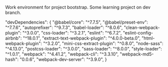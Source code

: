 Work environment for project bootstrap.
Some learning project on dev branch.

  "devDependencies": {
    "@babel/core": "^7.7.5",
    "@babel/preset-env": "^7.7.6",
    "autoprefixer": "^9.7.3",
    "babel-loader": "^8.0.6",
    "clean-webpack-plugin": "^3.0.0",
    "css-loader": "^3.2.1",
    "eslint": "^6.7.2",
    "eslint-config-airbnb": "^18.0.1",
    "extract-text-webpack-plugin": "^4.0.0-beta.0",
    "html-webpack-plugin": "^3.2.0",
    "mini-css-extract-plugin": "^0.8.0",
    "node-sass": "^4.13.0",
    "postcss-loader": "^3.0.0",
    "sass-loader": "^8.0.0",
    "style-loader": "^1.0.1",
    "webpack": "^4.41.2",
    "webpack-cli": "^3.3.10",
    "webpack-md5-hash": "0.0.6",
    "webpack-dev-server": "^3.9.0",
  }
